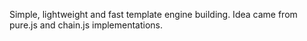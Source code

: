 Simple, lightweight and fast template engine building. Idea came from pure.js and chain.js implementations.